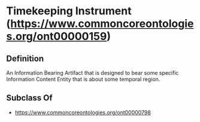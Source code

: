 # Timekeeping Instrument (https://www.commoncoreontologies.org/ont00000159)

## Definition
An Information Bearing Artifact that is designed to bear some specific Information Content Entity that is about some temporal region.

## Subclass Of
- https://www.commoncoreontologies.org/ont00000798

